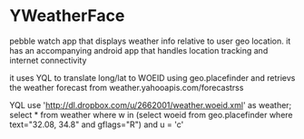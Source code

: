 YWeatherFace
============


pebble watch app that displays weather info relative to user geo location.
it has an accompanying android app that handles location tracking and internet connectivity

it uses YQL to translate long/lat to WOEID using geo.placefinder
and retrievs the weather forecast from weather.yahooapis.com/forecastrss

YQL
use 'http://dl.dropbox.com/u/2662001/weather.woeid.xml' as weather; 
select * from weather where w in (select woeid from geo.placefinder where text="32.08, 34.8" and gflags="R") and u = 'c'

